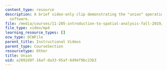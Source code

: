 ```yaml
---
content_type: resource
description: A brief video-only clip demonstrating the "union" operation in ArcGIS
  software.
file: /media/courses/11-205-introduction-to-spatial-analysis-fall-2019/a2892d9f16afda3395af6d94f9bc23b3_MIT11_205F19_union.mp4
file_type: video/mp4
learning_resource_types: []
ocw_type: OCWFile
parent_title: Instructional Videos
parent_type: CourseSection
resourcetype: Other
title: Union
uid: a2892d9f-16af-da33-95af-6d94f9bc23b3
---
```

